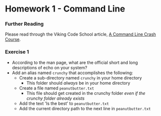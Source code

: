 # Homework 1 - Command Line

### Further Reading

Please read through the Viking Code School article, [A Command Line Crash Course](https://www.vikingcodeschool.com/web-development-basics/a-command-line-crash-course).

### Exercise 1

- According to the man page, what are the official short and long descriptions of echo on your system?
- Add an alias named `crunchy` that accomplishes the following:
  - Create a sub-directory named `crunchy` in your home directory
    - This folder should _always_ be in your home directory
  - Create a file named `peanutbutter.txt`
    - This file should get created in the crunchy folder _even if the crunchy folder already exists_
  - Add the text 'Is the best' to `peanutbutter.txt`
  - Add the current directory path to the next line in `peanutbutter.txt`
